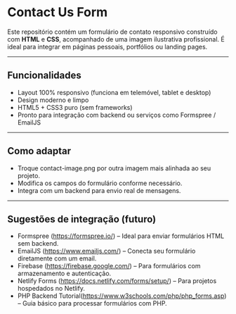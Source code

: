 # Contact Us Form

Este repositório contém um formulário de contato responsivo construído com **HTML** e **CSS**, acompanhado de uma imagem ilustrativa profissional. É ideal para integrar em páginas pessoais, portfólios ou landing pages.

---

## Funcionalidades

- Layout 100% responsivo (funciona em telemóvel, tablet e desktop)
- Design moderno e limpo
- HTML5 + CSS3 puro (sem frameworks)
- Pronto para integração com backend ou serviços como Formspree / EmailJS

---

## Como adaptar

- Troque contact-image.png por outra imagem mais alinhada ao seu projeto.
- Modifica os campos do formulário conforme necessário.
- Integra com um backend para envio real de mensagens.

---

## Sugestões de integração (futuro)

- Formspree (https://formspree.io/) – Ideal para enviar formulários HTML sem backend.
- EmailJS (https://www.emailjs.com/) – Conecta seu formulário diretamente com um email.
- Firebase (https://firebase.google.com/) – Para formulários com armazenamento e autenticação.
- Netlify Forms (https://docs.netlify.com/forms/setup/) – Para projetos hospedados no Netlify.
- PHP Backend Tutorial(https://www.w3schools.com/php/php_forms.asp) – Guia básico para processar formulários com PHP.


